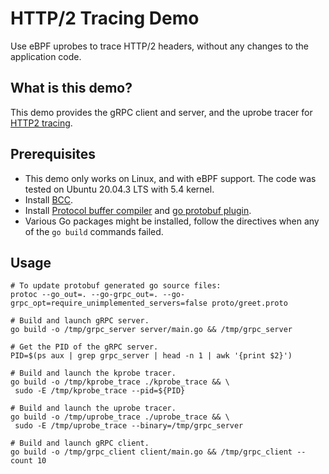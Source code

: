 # HTTP/2 Tracing Demo

Use eBPF uprobes to trace HTTP/2 headers, without any changes to the application code.

## What is this demo?

This demo provides the gRPC client and server, and the uprobe tracer for
[HTTP2 tracing](https://blog.px.dev/http2-tracing).

## Prerequisites

* This demo only works on Linux, and with eBPF support. The code was tested on Ubuntu 20.04.3 LTS
  with 5.4 kernel.
* Install [BCC](https://github.com/iovisor/bcc/blob/master/INSTALL.md).
* Install [Protocol buffer compiler](https://grpc.io/docs/protoc-installation/) and
  [go protobuf plugin](https://grpc.io/docs/languages/go/quickstart/).
* Various Go packages might be installed, follow the directives when any of the `go build` commands
  failed.

## Usage

```
# To update protobuf generated go source files:
protoc --go_out=. --go-grpc_out=. --go-grpc_opt=require_unimplemented_servers=false proto/greet.proto

# Build and launch gRPC server.
go build -o /tmp/grpc_server server/main.go && /tmp/grpc_server

# Get the PID of the gRPC server.
PID=$(ps aux | grep grpc_server | head -n 1 | awk '{print $2}')

# Build and launch the kprobe tracer.
go build -o /tmp/kprobe_trace ./kprobe_trace && \
 sudo -E /tmp/kprobe_trace --pid=${PID}

# Build and launch the uprobe tracer.
go build -o /tmp/uprobe_trace ./uprobe_trace && \
 sudo -E /tmp/uprobe_trace --binary=/tmp/grpc_server

# Build and launch gRPC client.
go build -o /tmp/grpc_client client/main.go && /tmp/grpc_client --count 10
```
